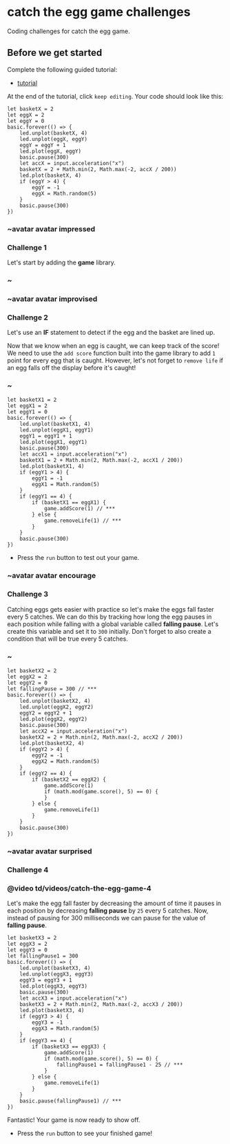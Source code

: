 # catch the egg game challenges

Coding challenges for catch the egg game.

## Before we get started

Complete the following guided tutorial:

* [tutorial](/microbit/lessons/catch-the-egg-game/tutorial)

At the end of the tutorial, click `keep editing`. Your code should look like this:

```
let basketX = 2
let eggX = 2
let eggY = 0
basic.forever(() => {
    led.unplot(basketX, 4)
    led.unplot(eggX, eggY)
    eggY = eggY + 1
    led.plot(eggX, eggY)
    basic.pause(300)
    let accX = input.acceleration("x")
    basketX = 2 + Math.min(2, Math.max(-2, accX / 200))
    led.plot(basketX, 4)
    if (eggY > 4) {
        eggY = -1
        eggX = Math.random(5)
    }
    basic.pause(300)
})
```

### ~avatar avatar impressed

### Challenge 1

Let's start by adding the **game** library.

### ~

### ~avatar avatar improvised

### Challenge 2

Let's use an **IF** statement to detect if the egg and the basket are lined up.

Now that we know when an egg is caught, we can keep track of the score! We need to use the `add score` function built into the game library to add `1` point for every egg that is caught. However, let's not forget to `remove life` if an egg falls off the display before it's caught!

### ~

```
let basketX1 = 2
let eggX1 = 2
let eggY1 = 0
basic.forever(() => {
    led.unplot(basketX1, 4)
    led.unplot(eggX1, eggY1)
    eggY1 = eggY1 + 1
    led.plot(eggX1, eggY1)
    basic.pause(300)
    let accX1 = input.acceleration("x")
    basketX1 = 2 + Math.min(2, Math.max(-2, accX1 / 200))
    led.plot(basketX1, 4)
    if (eggY1 > 4) {
        eggY1 = -1
        eggX1 = Math.random(5)
    }
    if (eggY1 == 4) {
        if (basketX1 == eggX1) {
            game.addScore(1) // ***
        } else {
            game.removeLife(1) // ***
        }
    }
    basic.pause(300)
})
```

* Press the `run` button to test out your game.

### ~avatar avatar encourage

### Challenge 3

Catching eggs gets easier with practice so let's make the eggs fall faster every 5 catches. We can do this by tracking how long the egg pauses in each position while falling with a global variable called **falling pause**. Let's create this variable and set it to `300` initially. Don't forget to also create a condition that will be true every 5 catches.

### ~

```
let basketX2 = 2
let eggX2 = 2
let eggY2 = 0
let fallingPause = 300 // ***
basic.forever(() => {
    led.unplot(basketX2, 4)
    led.unplot(eggX2, eggY2)
    eggY2 = eggY2 + 1
    led.plot(eggX2, eggY2)
    basic.pause(300)
    let accX2 = input.acceleration("x")
    basketX2 = 2 + Math.min(2, Math.max(-2, accX2 / 200))
    led.plot(basketX2, 4)
    if (eggY2 > 4) {
        eggY2 = -1
        eggX2 = Math.random(5)
    }
    if (eggY2 == 4) {
        if (basketX2 == eggX2) {
            game.addScore(1)
            if (math.mod(game.score(), 5) == 0) {
            }
        } else {
            game.removeLife(1)
        }
    }
    basic.pause(300)
})
```

### ~avatar avatar surprised

### Challenge 4

### @video td/videos/catch-the-egg-game-4

Let's make the egg fall faster by decreasing the amount of time it pauses in each position by decreasing **falling pause** by `25` every 5 catches. Now, instead of pausing for 300 milliseconds we can pause for the value of **falling pause**.

```
let basketX3 = 2
let eggX3 = 2
let eggY3 = 0
let fallingPause1 = 300
basic.forever(() => {
    led.unplot(basketX3, 4)
    led.unplot(eggX3, eggY3)
    eggY3 = eggY3 + 1
    led.plot(eggX3, eggY3)
    basic.pause(300)
    let accX3 = input.acceleration("x")
    basketX3 = 2 + Math.min(2, Math.max(-2, accX3 / 200))
    led.plot(basketX3, 4)
    if (eggY3 > 4) {
        eggY3 = -1
        eggX3 = Math.random(5)
    }
    if (eggY3 == 4) {
        if (basketX3 == eggX3) {
            game.addScore(1)
            if (math.mod(game.score(), 5) == 0) {
                fallingPause1 = fallingPause1 - 25 // ***
            }
        } else {
            game.removeLife(1)
        }
    }
    basic.pause(fallingPause1) // ***
})
```

Fantastic! Your game is now ready to show off.

* Press the `run` button to see your finished game!
